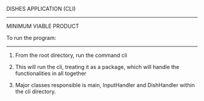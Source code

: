 DISHES APPLICATION (CLI)
***********************
MINIMUM VIABLE PRODUCT

To run the program:
************************
1) From the root directory, run the command cli

2) This will run the cli, treating it as a package, which will handle the functionalities in all together

3) Major classes responsible is main, InputHandler and DishHandler within the cli directory.
